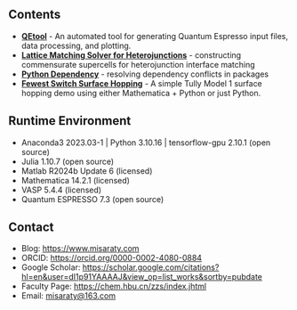 ## Contents
* **[QEtool](./QEtool)** - An automated tool for generating Quantum Espresso input files, data processing, and plotting.
* **[Lattice Matching Solver for Heterojunctions](./Lattice%20Matching%20Solver%20for%20Heterojunctions)** - constructing commensurate supercells for heterojunction interface matching
* **[Python Dependency](./Python%20Dependency)** - resolving dependency conflicts in packages
* **[Fewest Switch Surface Hopping](./Fewest%20Switch%20Surface%20Hopping)** - A simple Tully Model 1 surface hopping demo using either Mathematica + Python or just Python.

## Runtime Environment
* Anaconda3 2023.03-1 | Python 3.10.16 | tensorflow-gpu 2.10.1 (open source)
* Julia 1.10.7 (open source)
* Matlab R2024b Update 6 (licensed)
* Mathematica 14.2.1 (licensed)
* VASP 5.4.4 (licensed)
* Quantum ESPRESSO 7.3 (open source)

## Contact
* Blog: https://www.misaraty.com
* ORCID: https://orcid.org/0000-0002-4080-0884
* Google Scholar: https://scholar.google.com/citations?hl=en&user=dI1p91YAAAAJ&view_op=list_works&sortby=pubdate
* Faculty Page: https://chem.hbu.cn/zzs/index.jhtml
* Email: misaraty@163.com
